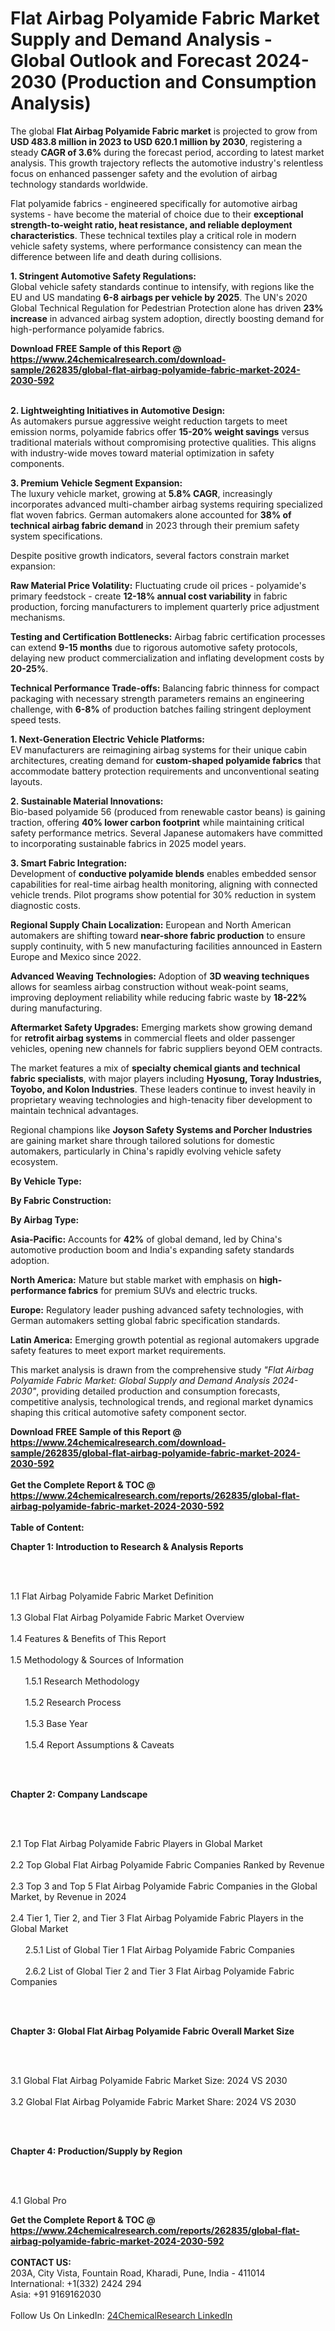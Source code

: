 <h1>Flat Airbag Polyamide Fabric Market Supply and Demand Analysis - Global Outlook and Forecast 2024-2030 (Production and Consumption Analysis)</h1><p>The global <strong>Flat Airbag Polyamide Fabric market</strong> is projected to grow from <strong>USD 483.8 million in 2023 to USD 620.1 million by 2030</strong>, registering a steady <strong>CAGR of 3.6%</strong> during the forecast period, according to latest market analysis. This growth trajectory reflects the automotive industry's relentless focus on enhanced passenger safety and the evolution of airbag technology standards worldwide.</p><p>Flat polyamide fabrics - engineered specifically for automotive airbag systems - have become the material of choice due to their <strong>exceptional strength-to-weight ratio, heat resistance, and reliable deployment characteristics</strong>. These technical textiles play a critical role in modern vehicle safety systems, where performance consistency can mean the difference between life and death during collisions.</p><p><strong>1. Stringent Automotive Safety Regulations:</strong><br>
Global vehicle safety standards continue to intensify, with regions like the EU and US mandating <strong>6-8 airbags per vehicle by 2025</strong>. The UN's 2020 Global Technical Regulation for Pedestrian Protection alone has driven <strong>23% increase</strong> in advanced airbag system adoption, directly boosting demand for high-performance polyamide fabrics.</p><div><b>Download FREE Sample of this Report @ 
            <a href="https://www.24chemicalresearch.com/download-sample/262835/global-flat-airbag-polyamide-fabric-market-2024-2030-592">
            https://www.24chemicalresearch.com/download-sample/262835/global-flat-airbag-polyamide-fabric-market-2024-2030-592</a></b></div><br><p><strong>2. Lightweighting Initiatives in Automotive Design:</strong><br>
As automakers pursue aggressive weight reduction targets to meet emission norms, polyamide fabrics offer <strong>15-20% weight savings</strong> versus traditional materials without compromising protective qualities. This aligns with industry-wide moves toward material optimization in safety components.</p><p><strong>3. Premium Vehicle Segment Expansion:</strong><br>
The luxury vehicle market, growing at <strong>5.8% CAGR</strong>, increasingly incorporates advanced multi-chamber airbag systems requiring specialized flat woven fabrics. German automakers alone accounted for <strong>38% of technical airbag fabric demand</strong> in 2023 through their premium safety system specifications.</p><p>Despite positive growth indicators, several factors constrain market expansion:</p><p><strong>Raw Material Price Volatility:</strong> Fluctuating crude oil prices - polyamide's primary feedstock - create <strong>12-18% annual cost variability</strong> in fabric production, forcing manufacturers to implement quarterly price adjustment mechanisms.</p><p><strong>Testing and Certification Bottlenecks:</strong> Airbag fabric certification processes can extend <strong>9-15 months</strong> due to rigorous automotive safety protocols, delaying new product commercialization and inflating development costs by <strong>20-25%</strong>.</p><p><strong>Technical Performance Trade-offs:</strong> Balancing fabric thinness for compact packaging with necessary strength parameters remains an engineering challenge, with <strong>6-8%</strong> of production batches failing stringent deployment speed tests.</p><p><strong>1. Next-Generation Electric Vehicle Platforms:</strong><br>
EV manufacturers are reimagining airbag systems for their unique cabin architectures, creating demand for <strong>custom-shaped polyamide fabrics</strong> that accommodate battery protection requirements and unconventional seating layouts.</p><p><strong>2. Sustainable Material Innovations:</strong><br>
Bio-based polyamide 56 (produced from renewable castor beans) is gaining traction, offering <strong>40% lower carbon footprint</strong> while maintaining critical safety performance metrics. Several Japanese automakers have committed to incorporating sustainable fabrics in 2025 model years.</p><p><strong>3. Smart Fabric Integration:</strong><br>
Development of <strong>conductive polyamide blends</strong> enables embedded sensor capabilities for real-time airbag health monitoring, aligning with connected vehicle trends. Pilot programs show potential for 30% reduction in system diagnostic costs.</p><p><strong>Regional Supply Chain Localization:</strong> European and North American automakers are shifting toward <strong>near-shore fabric production</strong> to ensure supply continuity, with 5 new manufacturing facilities announced in Eastern Europe and Mexico since 2022.</p><p><strong>Advanced Weaving Technologies:</strong> Adoption of <strong>3D weaving techniques</strong> allows for seamless airbag construction without weak-point seams, improving deployment reliability while reducing fabric waste by <strong>18-22%</strong> during manufacturing.</p><p><strong>Aftermarket Safety Upgrades:</strong> Emerging markets show growing demand for <strong>retrofit airbag systems</strong> in commercial fleets and older passenger vehicles, opening new channels for fabric suppliers beyond OEM contracts.</p><p>The market features a mix of <strong>specialty chemical giants and technical fabric specialists</strong>, with major players including <strong>Hyosung, Toray Industries, Toyobo, and Kolon Industries</strong>. These leaders continue to invest heavily in proprietary weaving technologies and high-tenacity fiber development to maintain technical advantages.</p><p>Regional champions like <strong>Joyson Safety Systems and Porcher Industries</strong> are gaining market share through tailored solutions for domestic automakers, particularly in China's rapidly evolving vehicle safety ecosystem.</p><p><strong>By Vehicle Type:</strong></p><p><strong>By Fabric Construction:</strong></p><p><strong>By Airbag Type:</strong></p><p><strong>Asia-Pacific:</strong> Accounts for <strong>42%</strong> of global demand, led by China's automotive production boom and India's expanding safety standards adoption.</p><p><strong>North America:</strong> Mature but stable market with emphasis on <strong>high-performance fabrics</strong> for premium SUVs and electric trucks.</p><p><strong>Europe:</strong> Regulatory leader pushing advanced safety technologies, with German automakers setting global fabric specification standards.</p><p><strong>Latin America:</strong> Emerging growth potential as regional automakers upgrade safety features to meet export market requirements.</p><p>This market analysis is drawn from the comprehensive study <em>"Flat Airbag Polyamide Fabric Market: Global Supply and Demand Analysis 2024-2030"</em>, providing detailed production and consumption forecasts, competitive analysis, technological trends, and regional market dynamics shaping this critical automotive safety component sector.</p><div><b>Download FREE Sample of this Report @ 
            <a href="https://www.24chemicalresearch.com/download-sample/262835/global-flat-airbag-polyamide-fabric-market-2024-2030-592">
            https://www.24chemicalresearch.com/download-sample/262835/global-flat-airbag-polyamide-fabric-market-2024-2030-592</a></b></div><br><div><b>Get the Complete Report & TOC @ 
            <a href="https://www.24chemicalresearch.com/reports/262835/global-flat-airbag-polyamide-fabric-market-2024-2030-592">
            https://www.24chemicalresearch.com/reports/262835/global-flat-airbag-polyamide-fabric-market-2024-2030-592</a></b></div><br>
            <b>Table of Content:</b><p><p><strong>Chapter 1: Introduction to Research &amp; Analysis Reports</strong></p><br />
<br />
<p>1.1 Flat Airbag Polyamide Fabric Market Definition<br /><br />
1.3 Global Flat Airbag Polyamide Fabric Market Overview<br /><br />
1.4 Features &amp; Benefits of This Report<br /><br />
1.5 Methodology &amp; Sources of Information<br /><br />
&nbsp;&nbsp;&nbsp;&nbsp;&nbsp; 1.5.1 Research Methodology<br /><br />
&nbsp;&nbsp;&nbsp;&nbsp;&nbsp; 1.5.2 Research Process<br /><br />
&nbsp;&nbsp;&nbsp;&nbsp;&nbsp; 1.5.3 Base Year<br /><br />
&nbsp;&nbsp;&nbsp;&nbsp;&nbsp; 1.5.4 Report Assumptions &amp; Caveats</p><br />
<br />
<p><strong>Chapter 2: Company Landscape</strong></p><br />
<br />
<p>2.1 Top Flat Airbag Polyamide Fabric Players in Global Market<br /><br />
2.2 Top Global Flat Airbag Polyamide Fabric Companies Ranked by Revenue<br /><br />
2.3 Top 3 and Top 5 Flat Airbag Polyamide Fabric Companies in the Global Market, by Revenue in 2024<br /><br />
2.4 Tier 1, Tier 2, and Tier 3 Flat Airbag Polyamide Fabric Players in the Global Market<br /><br />
&nbsp;&nbsp;&nbsp;&nbsp;&nbsp; 2.5.1 List of Global Tier 1 Flat Airbag Polyamide Fabric Companies<br /><br />
&nbsp;&nbsp;&nbsp;&nbsp;&nbsp; 2.6.2 List of Global Tier 2 and Tier 3 Flat Airbag Polyamide Fabric Companies</p><br />
<br />
<p><strong>Chapter 3: Global Flat Airbag Polyamide Fabric Overall Market Size</strong></p><br />
<br />
<p>3.1 Global Flat Airbag Polyamide Fabric Market Size: 2024 VS 2030<br /><br />
3.2 Global Flat Airbag Polyamide Fabric Market Share: 2024 VS 2030</p><br />
<br />
<p><strong>Chapter 4: Production/Supply by Region</strong></p><br />
<br />
<p>4.1 Global Pro</p><div><b>Get the Complete Report & TOC @ 
            <a href="https://www.24chemicalresearch.com/reports/262835/global-flat-airbag-polyamide-fabric-market-2024-2030-592">
            https://www.24chemicalresearch.com/reports/262835/global-flat-airbag-polyamide-fabric-market-2024-2030-592</a></b></div><br><b>CONTACT US:</b><br>
            203A, City Vista, Fountain Road, Kharadi, Pune, India - 411014<br>
            International: +1(332) 2424 294<br>
            Asia: +91 9169162030 <br><br>
            Follow Us On LinkedIn: <a href="https://www.linkedin.com/company/24chemicalresearch/">24ChemicalResearch LinkedIn</a>